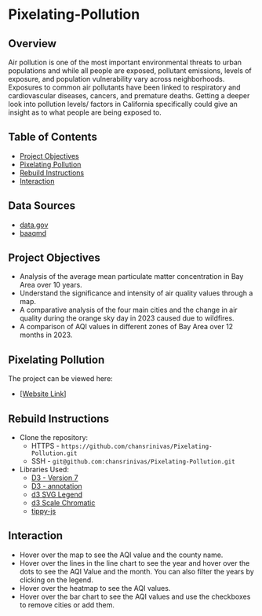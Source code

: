 # Pixelating-Pollution

## Overview

Air pollution is one of the most important environmental threats to urban populations and while all people are exposed, pollutant emissions, levels of exposure, and population vulnerability vary across neighborhoods. Exposures to common air pollutants have been linked to respiratory and cardiovascular diseases, cancers, and premature deaths. Getting a deeper look into pollution levels/ factors in California specifically could give an insight as to what people are being exposed to.


## Table of Contents

- [Project Objectives](#project-objectives)
- [Pixelating Pollution](#pixelating-pollution)
- [Rebuild Instructions](#rebuild-instructions)
- [Interaction](#libraries)

## Data Sources
+ [data.gov](https://data.gov/)
+ [baaqmd](https://www.baaqmd.gov/)

## Project Objectives

+ Analysis of the average mean particulate matter concentration in Bay Area over 10 years. 
+ Understand the significance and intensity of air quality values through a map. 
+ A comparative analysis of the four main cities and the change in air quality during the orange sky day in 2023 caused due to wildfires.
+ A comparison of AQI values in different zones of Bay Area over 12 months in 2023. 



## Pixelating Pollution

The project can be viewed here:

+ [[Website Link](https://chansrinivas.github.io/Pixelating-Pollution/)]


## Rebuild Instructions
+ Clone the repository: 
  + HTTPS - `https://github.com/chansrinivas/Pixelating-Pollution.git`
  + SSH - `git@github.com:chansrinivas/Pixelating-Pollution.git`
+ Libraries Used:
  + [D3 - Version 7](https://d3js.org)
  + [D3 - annotation](https://d3-annotation.susielu.com/)
  + [d3 SVG Legend](https://d3-legend.susielu.com)
  + [d3 Scale Chromatic](https://github.com/d3/d3-scale-chromatic)
  + [tippy-js](https://atomiks.github.io/tippyjs/)

## Interaction
+ Hover over the map to see the AQI value and the county name.
+ Hover over the lines in the line chart to see the year and hover over the dots to see the AQI Value and the month. You can also filter the years by clicking on the legend.
+ Hover over the heatmap to see the AQI values.
+ Hover over the bar chart to see the AQI values and use the checkboxes to remove cities or add them. 

